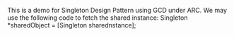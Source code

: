 This is a demo for Singleton Design Pattern using GCD under ARC.
We may use the following code to fetch the shared instance:
Singleton *sharedObject =  [Singleton sharednstance];